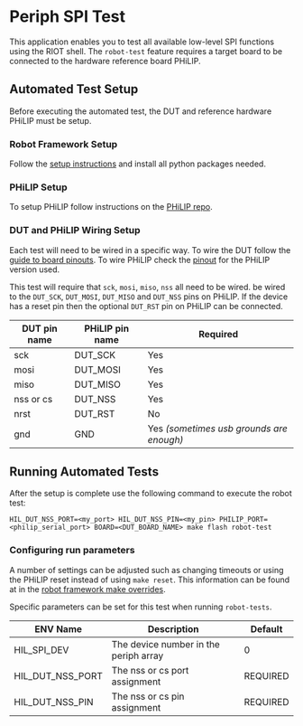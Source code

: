 # Periph SPI Test

This application enables you to test all available low-level SPI functions
using the RIOT shell. The `robot-test` feature requires a target board to be
connected to the hardware reference board PHiLIP.

## Automated Test Setup

Before executing the automated test, the DUT and reference hardware PHiLIP
must be setup.

### Robot Framework Setup

Follow the [setup instructions](../../README.md) and install all python
packages needed.

### PHiLIP Setup

To setup PHiLIP follow instructions on the
[PHiLIP repo](https://github.com/riot-appstore/PHiLIP#setup).

### DUT and PHiLIP Wiring Setup

Each test will need to be wired in a specific way. To wire the DUT follow
the [guide to board pinouts](http://doc.riot-os.org/group__boards.html#pinout_guide).
To wire PHiLIP check the [pinout](https://github.com/riot-appstore/PHiLIP#pinb)
for the PHiLIP version used.

This test will require that `sck`, `mosi`, `miso`, `nss` all need to be wired.
be wired to the `DUT_SCK`, `DUT_MOSI`, `DUT_MISO` and `DUT_NSS` pins on PHiLIP.
If the device has a reset pin then the optional `DUT_RST` pin on PHiLIP can be
connected.

DUT pin name | PHiLIP pin name | Required
-------------|-----------------|---------
sck          | DUT_SCK         | Yes
mosi         | DUT_MOSI        | Yes
miso         | DUT_MISO        | Yes
nss or cs    | DUT_NSS         | Yes
nrst         | DUT_RST         | No
gnd          | GND             | Yes _(sometimes usb grounds are enough)_


## Running Automated Tests

After the setup is complete use the following command to execute the robot test:

`HIL_DUT_NSS_PORT=<my_port> HIL_DUT_NSS_PIN=<my_pin>
PHILIP_PORT=<philip_serial_port> BOARD=<DUT_BOARD_NAME> make flash robot-test`

### Configuring run parameters

A number of settings can be adjusted such as changing timeouts or using the
PHiLIP reset instead of using `make reset`. This information can be found at
in the [robot framework make overrides](../README.md).

Specific parameters can be set for this test when running `robot-tests`.

ENV Name         | Description                           | Default
-----------------|---------------------------------------|---------
HIL_SPI_DEV      | The device number in the periph array | 0
HIL_DUT_NSS_PORT | The nss or cs port assignment         | REQUIRED
HIL_DUT_NSS_PIN  | The nss or cs pin assignment          | REQUIRED
